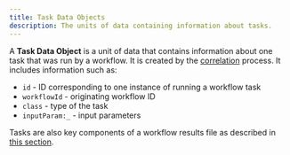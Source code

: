 ```yaml
---
title: Task Data Objects
description: The units of data containing information about tasks.
---
```


A **Task Data Object** is a unit of data that contains information about one task that was run by a workflow. It is created by the [correlation](/data/correlation/) process. It includes information such as:
- `id` - ID corresponding to one instance of running a workflow task
- `workflowId` - originating workflow ID
- `class` - type of the task
- `inputParam:_` - input parameters

Tasks are also key components of a workflow results file as described in [this section](/data/json/).